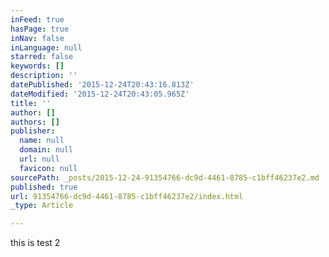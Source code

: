 ```yaml
---
inFeed: true
hasPage: true
inNav: false
inLanguage: null
starred: false
keywords: []
description: ''
datePublished: '2015-12-24T20:43:16.813Z'
dateModified: '2015-12-24T20:43:05.965Z'
title: ''
author: []
authors: []
publisher:
  name: null
  domain: null
  url: null
  favicon: null
sourcePath: _posts/2015-12-24-91354766-dc9d-4461-8785-c1bff46237e2.md
published: true
url: 91354766-dc9d-4461-8785-c1bff46237e2/index.html
_type: Article

---
```

this is test 2